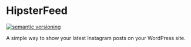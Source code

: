 # HipsterFeed

[![semantic versioning](https://img.shields.io/github/release/joshcummingsdesign/hipster-feed.svg)](https://github.com/joshcummingsdesign/hipster-feed)

A simple way to show your latest Instagram posts on your WordPress site.
